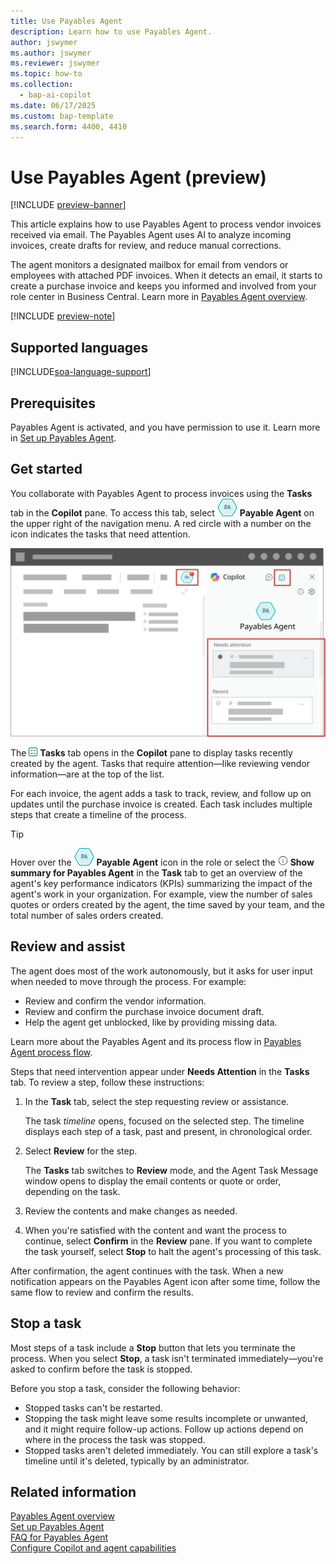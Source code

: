 ```yaml
---
title: Use Payables Agent
description: Learn how to use Payables Agent.
author: jswymer
ms.author: jswymer
ms.reviewer: jswymer
ms.topic: how-to
ms.collection:
  - bap-ai-copilot
ms.date: 06/17/2025
ms.custom: bap-template
ms.search.form: 4400, 4410
---
```

# Use Payables Agent (preview)

[!INCLUDE [preview-banner](~/../shared-content/shared/preview-includes/preview-banner.md)]

This article explains how to use Payables Agent to process vendor invoices received via email. The Payables Agent uses AI to analyze incoming invoices, create drafts for review, and reduce manual corrections.

The agent monitors a designated mailbox for email from vendors or employees with attached PDF invoices. When it detects an email, it starts to create a purchase invoice and keeps you informed and involved from your role center in Business Central. Learn more in [Payables Agent overview](payables-agent.md).

[!INCLUDE [preview-note](~/../shared-content/shared/preview-includes/production-ready-preview-dynamics365.md)]
<!--[!INCLUDE [limited-public-preview](includes/limited-public-preview.md)]-->

## Supported languages

[!INCLUDE[soa-language-support](includes/soa-language-support.md)]

## Prerequisites

Payables Agent is activated, and you have permission to use it. Learn more in [Set up Payables Agent](payables-agent-setup.md).

## Get started

You collaborate with Payables Agent to process invoices using the **Tasks** tab in the **Copilot** pane. To access this tab, select ![Shows Payables Agent icon.](media/payables-agent-activated-icon.png) **Payable Agent** on the upper right of the navigation menu. A red circle with a number on the icon indicates the tasks that need attention.

![Shows the agents task view with steps](media/payables-agent-tasks-pane.svg)

The ![Shows the task view icon](media/sot-task-view-icon.png) **Tasks** tab opens in the **Copilot** pane to display tasks recently created by the agent. Tasks that require attention&mdash;like reviewing vendor information&mdash;are at the top of the list.  

For each invoice, the agent adds a task to track, review, and follow up on updates until the purchase invoice is created. Each task includes multiple steps that create a timeline of the process.

> [!TIP]
> Hover over the ![Shows Payables Agent icon.](media/payables-agent-activated-icon.png) **Payable Agent** icon in the role or select the ![Show summary for Agent icon](media/soa-summary-icon.png) **Show summary for Payables Agent** in the **Task** tab to get an overview of the agent's key performance indicators (KPIs) summarizing the impact of the agent's work in your organization. For example, view the number of sales quotes or orders created by the agent, the time saved by your team, and the total number of sales orders created.

## Review and assist

The agent does most of the work autonomously, but it asks for user input when needed to move through the process. For example:

- Review and confirm the vendor information.
- Review and confirm the purchase invoice document draft.
- Help the agent get unblocked, like by providing missing data.

Learn more about the Payables Agent and its process flow in [Payables Agent process flow](payables-agent.md#payables-agent-process-flow).

Steps that need intervention appear under **Needs Attention** in the **Tasks** tab. To review a step, follow these instructions:

1. In the **Task** tab, select the step requesting review or assistance.

   The task *timeline* opens, focused on the selected step. The timeline displays each step of a task, past and present, in chronological order.

1. Select **Review** for the step.

   The **Tasks** tab switches to **Review** mode, and the Agent Task Message window opens to display the email contents or quote or order, depending on the task.

1. Review the contents and make changes as needed.

1. When you're satisfied with the content and want the process to continue, select **Confirm** in the **Review** pane. If you want to complete the task yourself, select **Stop** to halt the agent's processing of this task.

After confirmation, the agent continues with the task. When a new notification appears on the Payables Agent icon after some time, follow the same flow to review and confirm the results.

<!--
## Modify invoices

During review, you might need to modify the vendor details or purchase document draft created by the agent, or when the agent requests assistance. When you select **Review**, the invoice opens for inspection. Make changes as needed, then select **Confirm** in the **Review** pane. The agent processes the purchas invoice document.

You also have the opportunity to modify a quote or order during the review step for an outgoing email. In this case, select **...** (More options) > **Discard step** on the step. This action stops the task temporarily to allow you to open the quote or order and makes changes and then resume the step.

![Shows the discard step action on a Sales Order Agent task.](media/soa-discard-step.png "Shows the discard step action on a Sales Order Agent task.")

> [!NOTE]
> **Discard step** is available only on review steps for outgoing emails.

After you make the changes, return to the **Tasks** tab, select one of the following options for resuming the task, and then select **Send**:

- **I have updated the quote** or **I have updated the order**: Select one of these options if you made changes to the quote or order. The agent generates a new PDF and email for the customer.
- **Just resume**: Select this option if you didn't change the quote or order. The agent doesn't generate a new quote or order and keeps the original email as before.  

![Shows the resume step action on a Sales Order Agent task.](media/soa-resume-step.png "Shows the resume step action on a Sales Order Agent task.")

If you change your mind while reviewing the outgoing message and decide to make more changes to the sales document, use the **Discard step** action to discard the email message generated by the agent. Then, update the sales document as needed and instruct the agent to create a new outgoing email with the updated attachment.
-->
## Stop a task

Most steps of a task include a **Stop** button that lets you terminate the process. When you select **Stop**, a task isn't terminated immediately&mdash;you're asked to confirm before the task is stopped.

Before you stop a task, consider the following behavior:

- Stopped tasks can't be restarted.
- Stopping the task might leave some results incomplete or unwanted, and it might require follow-up actions. Follow up actions depend on where in the process the task was stopped.
- Stopped tasks aren't deleted immediately. You can still explore a task's timeline until it's deleted, typically by an administrator.

## Related information

[Payables Agent overview](payables-agent.md)  
[Set up Payables Agent](payables-agent-setup.md)  
[FAQ for Payables Agent](faqs-payables-agent.md)  
[Configure Copilot and agent capabilities](enable-ai.md)  
